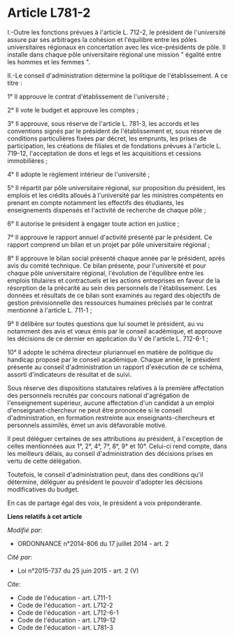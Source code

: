 # Article L781-2

I.-Outre les fonctions prévues à l'article L. 712-2, le président de l'université assure par ses arbitrages la cohésion et
l'équilibre entre les pôles universitaires régionaux en concertation avec les vice-présidents de pôle. Il installe dans
chaque pôle universitaire régional une mission " égalité entre les hommes et les femmes ". 

II.-Le conseil d'administration détermine la politique de l'établissement. A ce titre : 

1° Il approuve le contrat d'établissement de l'université ; 

2° Il vote le budget et approuve les comptes ; 

3° Il approuve, sous réserve de l'article L. 781-3, les accords et les conventions signés par le président de l'établissement
et, sous réserve de conditions particulières fixées par décret, les emprunts, les prises de participation, les créations de
filiales et de fondations prévues à l'article L. 719-12, l'acceptation de dons et legs et les acquisitions et cessions
immobilières ; 

4° Il adopte le règlement intérieur de l'université ; 

5° Il répartit par pôle universitaire régional, sur proposition du président, les emplois et les crédits alloués à
l'université par les ministres compétents en prenant en compte notamment les effectifs des étudiants, les enseignements
dispensés et l'activité de recherche de chaque pôle ; 

6° Il autorise le président à engager toute action en justice ; 

7° Il approuve le rapport annuel d'activité présenté par le président. Ce rapport comprend un bilan et un projet par pôle
universitaire régional ; 

8° Il approuve le bilan social présenté chaque année par le président, après avis du comité technique. Ce bilan présente,
pour l'université et pour chaque pôle universitaire régional, l'évolution de l'équilibre entre les emplois titulaires et
contractuels et les actions entreprises en faveur de la résorption de la précarité au sein des personnels de l'établissement.
Les données et résultats de ce bilan sont examinés au regard des objectifs de gestion prévisionnelle des ressources humaines
précisés par le contrat mentionné à l'article L. 711-1 ; 

9° Il délibère sur toutes questions que lui soumet le président, au vu notamment des avis et vœux émis par le conseil
académique, et approuve les décisions de ce dernier en application du V de l'article L. 712-6-1 ; 

10° Il adopte le schéma directeur pluriannuel en matière de politique du handicap proposé par le conseil académique. Chaque
année, le président présente au conseil d'administration un rapport d'exécution de ce schéma, assorti d'indicateurs de
résultat et de suivi. 

Sous réserve des dispositions statutaires relatives à la première affectation des personnels recrutés par concours national
d'agrégation de l'enseignement supérieur, aucune affectation d'un candidat à un emploi d'enseignant-chercheur ne peut être
prononcée si le conseil d'administration, en formation restreinte aux enseignants-chercheurs et personnels assimilés, émet un
avis défavorable motivé. 

Il peut déléguer certaines de ses attributions au président, à l'exception de celles mentionnées aux 1°, 2°, 4°, 7°, 8°, 9°
et 10°. Celui-ci rend compte, dans les meilleurs délais, au conseil d'administration des décisions prises en vertu de cette
délégation. 

Toutefois, le conseil d'administration peut, dans des conditions qu'il détermine, déléguer au président le pouvoir d'adopter
les décisions modificatives du budget. 

En cas de partage égal des voix, le président a voix prépondérante.

**Liens relatifs à cet article**

_Modifié par_:

  - ORDONNANCE n°2014-806 du 17 juillet 2014 - art. 2

_Cité par_:

  - Loi n°2015-737 du 25 juin 2015 - art. 2 (V)

_Cite_:

  - Code de l'éducation - art. L711-1
  - Code de l'éducation - art. L712-2
  - Code de l'éducation - art. L712-6-1
  - Code de l'éducation - art. L719-12
  - Code de l'éducation - art. L781-3
